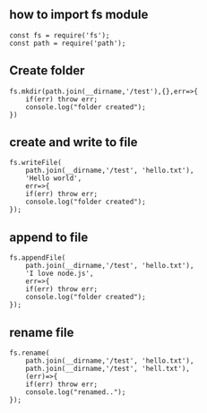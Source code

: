 ## how to import fs module
    const fs = require('fs');
    const path = require('path');


## Create folder

    fs.mkdir(path.join(__dirname,'/test'),{},err=>{
        if(err) throw err;
        console.log("folder created");
    })

## create and write to file
    fs.writeFile(
        path.join(__dirname,'/test', 'hello.txt'),
        'Hello world',
        err=>{
        if(err) throw err;
        console.log("folder created");
    });

## append to file
    fs.appendFile(
        path.join(__dirname,'/test', 'hello.txt'),
        'I love node.js',
        err=>{
        if(err) throw err;
        console.log("folder created");
    });
## rename file

    fs.rename(
        path.join(__dirname,'/test', 'hello.txt'),
        path.join(__dirname,'/test', 'hell.txt'),
        (err)=>{
        if(err) throw err;
        console.log("renamed..");
    });


    